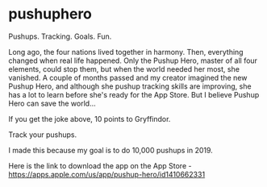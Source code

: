 # pushuphero

Pushups. Tracking. Goals. Fun.

Long ago, the four nations lived together in harmony. Then, everything changed when real life happened. Only the Pushup Hero, master of all four elements, could stop them, but when the world needed her most, she vanished. A couple of months passed and my creator imagined the new Pushup Hero, and although she pushup tracking  skills are improving, she has a lot to learn before she's ready for the App Store. But I believe Pushup Hero can save the world...

If you get the joke above, 10 points to Gryffindor.

Track your pushups.

I made this because my goal is to do 10,000 pushups in 2019. 

Here is the link to download the app on the App Store - https://apps.apple.com/us/app/pushup-hero/id1410662331
